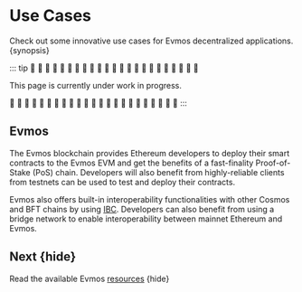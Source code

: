 <!--
order: 3
-->

# Use Cases

Check out some innovative use cases for Evmos decentralized applications. {synopsis}

::: tip
🚧 🚧 🚧 🚧 🚧 🚧 🚧 🚧 🚧 🚧 🚧 🚧 🚧 🚧 🚧 🚧 🚧 🚧 🚧 🚧 🚧 🚧 🚧

This page is currently under work in progress.

🚧 🚧 🚧 🚧 🚧 🚧 🚧 🚧 🚧 🚧 🚧 🚧 🚧 🚧 🚧 🚧 🚧 🚧 🚧 🚧 🚧 🚧 🚧
:::

## Evmos

The Evmos blockchain provides Ethereum developers to deploy their smart contracts to the
Evmos EVM and get the benefits of a fast-finality Proof-of-Stake (PoS) chain. Developers will
also benefit from highly-reliable clients from testnets can be used to test and deploy their
contracts.

Evmos also offers built-in interoperability functionalities with other Cosmos and BFT chains by using [IBC](https://cosmos.network/ibc). Developers can also benefit from using a bridge network to enable interoperability between mainnet Ethereum and Evmos.

## Next {hide}

Read the available Evmos [resources](./resources.md) {hide}
